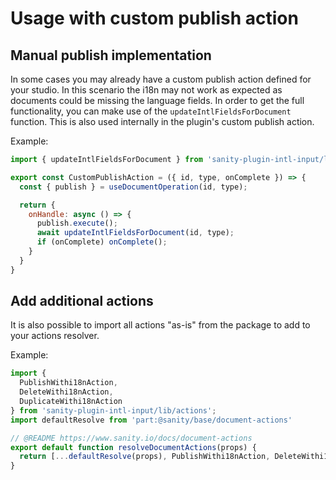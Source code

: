 # Usage with custom publish action
## Manual publish implementation
In some cases you may already have a custom publish action defined for your studio. In this scenario the i18n may not work as expected as documents could be missing the language fields. In order to get the full functionality, you can make use of the `updateIntlFieldsForDocument` function. This is also used internally in the plugin's custom publish action.

Example:
```js
import { updateIntlFieldsForDocument } from 'sanity-plugin-intl-input/lib/utils';

export const CustomPublishAction = ({ id, type, onComplete }) => {
  const { publish } = useDocumentOperation(id, type);

  return {
    onHandle: async () => {
      publish.execute();
      await updateIntlFieldsForDocument(id, type);
      if (onComplete) onComplete();
    }
  }
}
```

## Add additional actions
It is also possible to import all actions "as-is" from the package to add to your actions resolver.

Example:
```js
import {
  PublishWithi18nAction,
  DeleteWithi18nAction,
  DuplicateWithi18nAction
} from 'sanity-plugin-intl-input/lib/actions';
import defaultResolve from 'part:@sanity/base/document-actions'

// @README https://www.sanity.io/docs/document-actions
export default function resolveDocumentActions(props) {
  return [...defaultResolve(props), PublishWithi18nAction, DeleteWithi18nAction, DuplicateWithi18nAction]
}
```